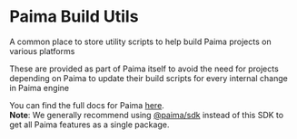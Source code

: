 # Paima Build Utils

A common place to store utility scripts to help build Paima projects on various platforms

These are provided as part of Paima itself to avoid the need for projects depending on Paima to update their build scripts for every internal change in Paima engine

You can find the full docs for Paima [here](https://docs.paimastudios.com/). \
**Note**: We generally recommend using [@paima/sdk](https://www.npmjs.com/package/@paima/sdk) instead of this SDK to get all Paima features as a single package.
